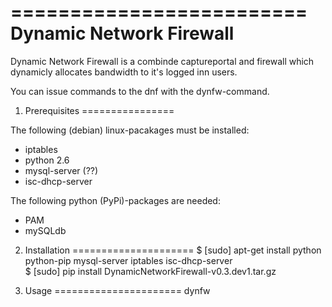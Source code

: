 =========================
Dynamic Network Firewall
=========================

Dynamic Network Firewall is a combinde captureportal and firewall which dynamicly allocates bandwidth to it's logged inn users.

You can issue commands to the dnf with the dynfw-command.

1. Prerequisites
================

The following (debian) linux-pacakages must be installed:
* iptables
* python 2.6
* mysql-server (??)
* isc-dhcp-server

The following python (PyPi)-packages are needed:
* PAM
* mySQLdb

2. Installation
=====================
$ [sudo] apt-get install python python-pip mysql-server iptables isc-dhcp-server   
$ [sudo] pip install DynamicNetworkFirewall-v0.3.dev1.tar.gz

3. Usage
======================
dynfw <cmd> <arguments>

